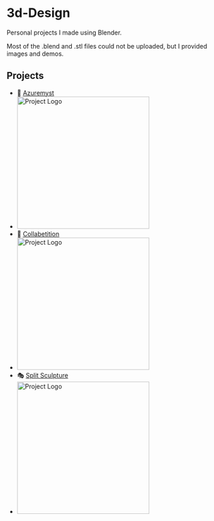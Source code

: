 # 3d-Design
Personal projects I made using Blender.

Most of the .blend and .stl files could not be uploaded, but I provided images and demos.

## Projects
- :mount_fuji: [Azuremyst](Azuremyst)
- <img src="Azuremyst/Render/r16.png" alt="Project Logo" height="300">
- :compass: [Collabetition](BillelisCollabetiton)
- <img src="BillelisCollabetiton/Random/r5.png" alt="Project Logo" height="300">
- :performing_arts: [Split Sculpture](SplitSculpture)
- <img src="SplitSculpture/Random/r12.png" alt="Project Logo" height="300">

